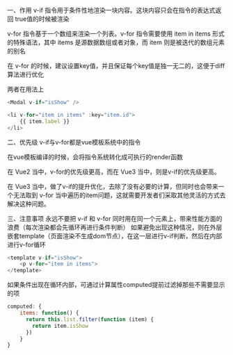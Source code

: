 一、作用
v-if 指令用于条件性地渲染一块内容。这块内容只会在指令的表达式返回 true值的时候被渲染

v-for 指令基于一个数组来渲染一个列表。v-for 指令需要使用 item in items 形式的特殊语法，其中 items 是源数据数组或者对象，而 item 则是被迭代的数组元素的别名

在 v-for 的时候，建议设置key值，并且保证每个key值是独一无二的，这便于diff算法进行优化

两者在用法上
```js
<Modal v-if="isShow" />

<li v-for="item in items" :key="item.id">
    {{ item.label }}
</li>
```

二、优先级
v-if与v-for都是vue模板系统中的指令

在vue模板编译的时候，会将指令系统转化成可执行的render函数

在 Vue2 当中，v-for的优先级更高，而在 Vue3 当中，则是v-if的优先级更高。

在 Vue3 当中，做了v-if的提升优化，去除了没有必要的计算，但同时也会带来一个无法取到 v-for 当中遍历的item问题，这就需要开发者们采取其他灵活的方式去解决这种问题。

三、注意事项
永远不要把 v-if 和 v-for 同时用在同一个元素上，带来性能方面的浪费（每次渲染都会先循环再进行条件判断）
如果避免出现这种情况，则在外层嵌套template（页面渲染不生成dom节点），在这一层进行v-if判断，然后在内部进行v-for循环
```js
<template v-if="isShow">
    <p v-for="item in items">
</template>
```
如果条件出现在循环内部，可通过计算属性computed提前过滤掉那些不需要显示的项
```js
computed: {
    items: function() {
      return this.list.filter(function (item) {
        return item.isShow
      })
    }
}
```